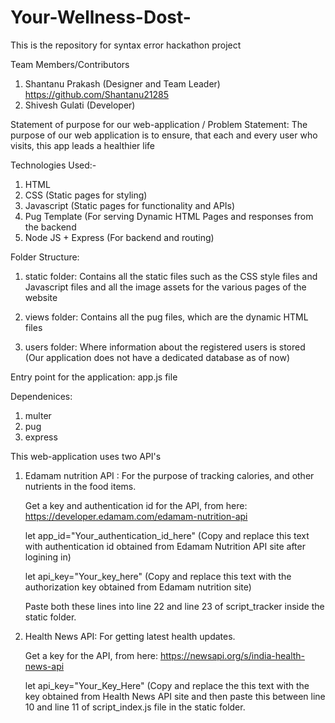 # Your-Wellness-Dost-
This is the repository for syntax error hackathon project

Team Members/Contributors

1) Shantanu Prakash (Designer and Team Leader)  https://github.com/Shantanu21285
2) Shivesh Gulati (Developer)

Statement of purpose for our web-application / Problem Statement:
The purpose of our web application is to ensure, that each and every user who visits, this app leads a healthier life

Technologies Used:-

1) HTML
2) CSS  (Static pages for styling)
3) Javascript (Static pages for functionality and APIs)
4) Pug Template (For serving Dynamic HTML Pages and responses from the backend
5) Node JS + Express (For backend and routing)

Folder Structure:

1) static folder: Contains all the static files such as the CSS style files and Javascript files and all the image assets      for the various pages of the website

2) views folder: Contains all the  pug files, which are the dynamic HTML files

3) users folder: Where information about the registered users is stored (Our application does not have a dedicated database as of now)

Entry point for the application:
app.js file

Dependenices:
1) multer 
2) pug
3) express

This web-application uses two API's

1) Edamam nutrition API : For the purpose of tracking calories, and other nutrients in the food items.

   Get a key and authentication id for the API, from here: https://developer.edamam.com/edamam-nutrition-api
   
   let app_id="Your_authentication_id_here" (Copy and replace this text with authentication id obtained from Edamam             Nutrition API site after logining in)
   
   let api_key="Your_key_here" (Copy and replace this text with the authorization key obtained from Edamam nutrition site)
   
   Paste both these lines into line 22 and line 23 of script_tracker inside the static folder.
   

2) Health News API: For getting latest health updates.

   Get a key for the API, from here: https://newsapi.org/s/india-health-news-api
   
   let api_key="Your_Key_Here" (Copy and replace the this text with the key obtained from Health News API site and then        paste this between  line 10 and line 11 of script_index.js file in the static folder.
   


   
 
 
